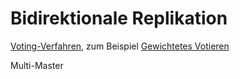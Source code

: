 # Bidirektionale Replikation

[Voting-Verfahren](https://de.wikipedia.org/w/index.php?title=Voting-Verfahren&action=edit&redlink=1), zum Beispiel [Gewichtetes Votieren](https://de.wikipedia.org/wiki/Gewichtetes_Votieren)

Multi-Master